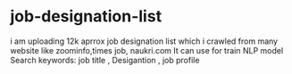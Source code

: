 # job-designation-list
i am uploading 12k aprrox job designation list which i crawled from many website like zoominfo,times job, naukri.com 
It can use for train NLP model
Search keywords: job title , Desigantion , job profile 

